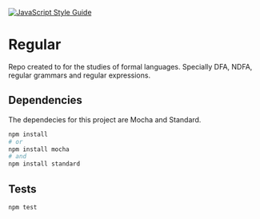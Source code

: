 [![JavaScript Style Guide](https://img.shields.io/badge/code_style-standard-brightgreen.svg)](https://standardjs.com)

# Regular

Repo created to for the studies of formal languages. Specially DFA, NDFA, regular grammars and regular expressions.


## Dependencies

The dependecies for this project are Mocha and Standard.
```bash
npm install
# or
npm install mocha
# and
npm install standard
```

## Tests
```bash
npm test
```